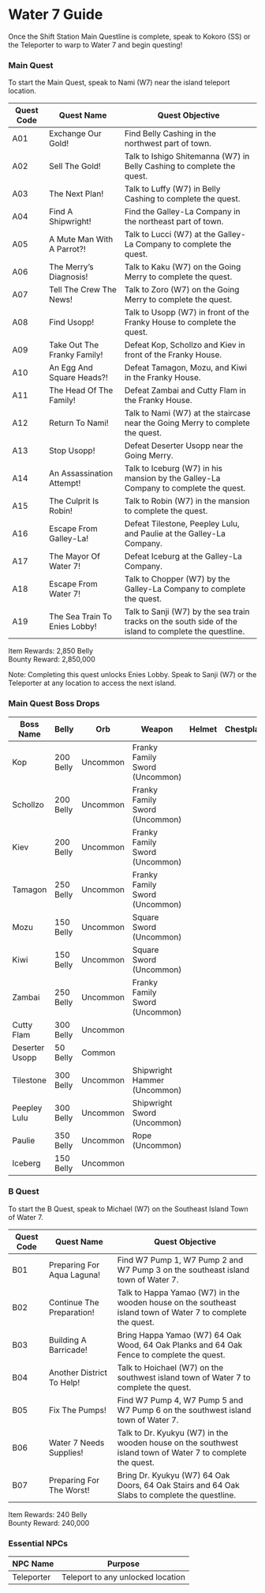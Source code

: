 # Water 7 Guide

Once the Shift Station Main Questline is complete, speak to Kokoro (SS) or the Teleporter to warp to Water 7 and begin questing!

### Main Quest

To start the Main Quest, speak to Nami (W7) near the island teleport location.

| Quest Code| Quest Name                    | Quest Objective|
|-----------|-----------                    |-----------|
| A01       | Exchange Our Gold!            |Find Belly Cashing in the northwest part of town.|
| A02       | Sell The Gold!                |Talk to Ishigo Shitemanna (W7) in Belly Cashing to complete the quest.|
| A03       | The Next Plan!                |Talk to Luffy (W7) in Belly Cashing to complete the quest.|
| A04       | Find A Shipwright!            |Find the Galley-La Company in the northeast part of town.|
| A05       | A Mute Man With A Parrot?!    |Talk to Lucci (W7) at the Galley-La Company to complete the quest.|
| A06       | The Merry’s Diagnosis!        |Talk to Kaku (W7) on the Going Merry to complete the quest.|
| A07       | Tell The Crew The News!       |Talk to Zoro (W7) on the Going Merry to complete the quest.|
| A08       | Find Usopp!                   |Talk to Usopp (W7) in front of the Franky House to complete the quest.|
| A09       | Take Out The Franky Family!   |Defeat Kop, Schollzo and Kiev in front of the Franky House.|
| A10       | An Egg And Square Heads?!     |Defeat Tamagon, Mozu, and Kiwi in the Franky House.|
| A11       | The Head Of The Family!       |Defeat Zambai and Cutty Flam in the Franky House.|
| A12       | Return To Nami!               |Talk to Nami (W7) at the staircase near the Going Merry to complete the quest.|
| A13       | Stop Usopp!                   |Defeat Deserter Usopp near the Going Merry.|
| A14       | An Assassination Attempt!     |Talk to Iceburg (W7) in his mansion by the Galley-La Company to complete the quest.|
| A15       | The Culprit Is Robin!         |Talk to Robin (W7) in the mansion to complete the quest.|
| A16       | Escape From Galley-La!        |Defeat Tilestone, Peepley Lulu, and Paulie at the Galley-La Company.|
| A17       | The Mayor Of Water 7!         |Defeat Iceburg at the Galley-La Company.|
| A18       | Escape From Water 7!          |Talk to Chopper (W7) by the Galley-La Company to complete the quest.|
| A19       | The Sea Train To Enies Lobby! |Talk to Sanji (W7) by the sea train tracks on the south side of the island to complete the questline.|

Item Rewards: 2,850 Belly<br>
Bounty Reward: 2,850,000

Note: Completing this quest unlocks Enies Lobby. Speak to Sanji (W7) or the Teleporter at any location to access the next island.

### Main Quest Boss Drops

| Boss Name     | Belly     | Orb      | Weapon                        | Helmet    | Chestplate | Leggings  | Boots     | Other           |
|-----------    |-----------|----------|-----------                    |-----------|----------- |-----------|-----------|-----------      |
| Kop           | 200 Belly | Uncommon | Franky Family Sword (Uncommon)|           |            |           |           |                 |
| Schollzo      | 200 Belly | Uncommon | Franky Family Sword (Uncommon)|           |            |           |           |                 |
| Kiev          | 200 Belly | Uncommon | Franky Family Sword (Uncommon)|           |            |           |           |                 |
| Tamagon       | 250 Belly | Uncommon | Franky Family Sword (Uncommon)|           |            |           |           |                 |
| Mozu          | 150 Belly | Uncommon | Square Sword (Uncommon)       |           |            |           |           |                 |
| Kiwi          | 150 Belly | Uncommon | Square Sword (Uncommon)       |           |            |           |           |                 |
| Zambai        | 250 Belly | Uncommon | Franky Family Sword (Uncommon)|           |            |           |           |                 |
| Cutty Flam    | 300 Belly | Uncommon |                               |           |            |           |           |                 |
| Deserter Usopp| 50 Belly  | Common   |                               |           |            |           |           |                 |
| Tilestone     | 300 Belly | Uncommon | Shipwright Hammer (Uncommon)  |           |            |           |           |                 |
| Peepley Lulu  | 300 Belly | Uncommon | Shipwright Sword (Uncommon)   |           |            |           |           |                 |
| Paulie        | 350 Belly | Uncommon | Rope (Uncommon)               |           |            |           |           |                 |
| Iceberg       | 150 Belly | Uncommon |                               |           |            |           |           |                 |

### B Quest

To start the B Quest, speak to Michael (W7) on the Southeast Island Town of Water 7.

| Quest Code| Quest Name                | Quest Objective|
|-----------|-----------                |-----------|
| B01       | Preparing For Aqua Laguna!|Find W7 Pump 1, W7 Pump 2 and W7 Pump 3 on the southeast island town of Water 7.|
| B02       | Continue The Preparation! |Talk to Happa Yamao (W7) in the wooden house on the southeast island town of Water 7 to complete the quest.|
| B03       | Building A Barricade!     |Bring Happa Yamao (W7) 64 Oak Wood, 64 Oak Planks and 64 Oak Fence to complete the quest.|
| B04       | Another District To Help! |Talk to Hoichael (W7) on the southwest island town of Water 7 to complete the quest.|
| B05       | Fix The Pumps!            |Find W7 Pump 4, W7 Pump 5 and W7 Pump 6 on the southwest island town of Water 7.|
| B06       | Water 7 Needs Supplies!   |Talk to Dr. Kyukyu (W7) in the wooden house on the southwest island town of Water 7 to complete the quest.|
| B07       | Preparing For The Worst!  |Bring Dr. Kyukyu (W7) 64 Oak Doors, 64 Oak Stairs and 64 Oak Slabs to complete the questline.|

Item Rewards: 240 Belly<br>
Bounty Reward: 240,000


### Essential NPCs

| NPC Name         | Purpose                                        |
|-------------     |-----------                                     |
| Teleporter       | Teleport to any unlocked location              |